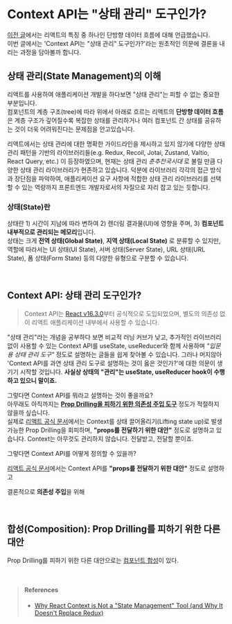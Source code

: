 # Context API는 "상태 관리" 도구인가?
[이전 글](https://github.com/emayom/TILs/blob/main/react/data-flow-in-react.md)에서는 리액트의 특징 중 하나인 단방향 데이터 흐름에 대해 언급했습니다.  
이번 글에서는 'Context API는 "상태 관리" 도구인가?'라는 원초적인 의문에 결론을 내리는 과정을 담아볼까 합니다.  

## 상태 관리(State Management)의 이해 
리액트를 사용하여 애플리케이션 개발을 하다보면 "상태 관리"는 피할 수 없는 중요한 부분입니다.  
컴포넌트의 계층 구조(tree)에 따라 위에서 아래로 흐르는 리액트의 **단방향 데이터 흐름**은 계층 구조가 깊어질수록 복잡한 상태를 관리하거나 여러 컴포넌트 간 상태를 공유하는 것이 더욱 어려워진다는 문제점을 안고있습니다. 

리액트에서는 상태 관리에 대한 명확한 가이드라인을 제시하고 있지 않기에 다양한 상태 관리 패턴을 기반의 라이브러리들(e.g. Redux, Recoil, Jotai, Zustand, Valtio, React Query, etc.) 이 등장하였으며, 현재는 상태 관리 _춘추전국시대_ 로 불릴 만큼 다양한 상태 관리 라이브러리가 현존하고 있습니다. 덕분에 라이브러리 각각의 접근 방식과 장단점을 파악하여, 애플리케이션 요구 사항에 적합한 상태 관리 라이브러리를 선택할 수 있는 역량까지 프론트엔드 개발자로서의 자질으로 자리 잡고 있는 듯합니다.

### 상태(State)란 
상태란 1) 시간이 지남에 따라 변하여 2) 렌더링 결과물(UI)에 영향을 주며, 3) **컴포넌트 내부적으로 관리되는 메모리**입니다.   
상태는 크게 **전역 상태(Global State)**, **지역 상태(Local State)** 로 분류할 수 있지만, 역할에 따라서는 UI 상태(UI State), 서버 상태(Server State), URL 상태(URL State), 폼 상태(Form State) 등의 다양한 유형으로 구분할 수 있습니다.  

<br/>

## Context API: 상태 관리 도구인가?  
> Context API는 [React v16.3.0](https://github.com/facebook/react/blob/main/CHANGELOG.md#1630-march-29-2018)부터 공식적으로 도입되었으며, 별도의 의존성 없이 리액트 애플리케이션 내부에서 사용할 수 있습니다.  

"상태 관리"라는 개념을 공부하다 보면 비교적 러닝 커브가 낮고, 추가적인 라이브러리 없이 사용할 수 있는 Context API를 useState, useReducer와 함께 사용하며  _"입문용 상태 관리 도구"_  정도로 설명하는 글들을 쉽게 찾아볼 수 있습니다. 그러나 머지않아 'Context API를 과연 상태 관리 도구로 설명하는 것이 옳은 것인가?'에 대한 의문이 생기기 시작할 것입니다. **사실상 상태의 "관리"는 useState, useReducer hook이 수행하고 있으니 말이죠.**  

그렇다면 Context API를 뭐라고 설명하는 것이 좋을까요?   
아무래도 아직까지는 <u>**Prop Drilling을 피하기 위한 의존성 주입 도구**</u> 정도가 적절하지 않을까 싶습니다.  
실제로 [리액트 공식 문서](https://react.dev/learn/passing-data-deeply-with-context)에서는 Context를 상태 끌어올리기(Lifting state up)로 발생가능한 Prop Drilling을 회피하며, **"props를 전달하기 위한 대안"** 정도로 설명하고 있습니다. Context는 아무것도 관리하지 않습니다. 전달받고, 전달할 뿐이죠. 

그렇다면 Context API를 어떻게 정의할 수 있을까?

[리액트 공식 문서](https://react.dev/learn/passing-data-deeply-with-context)에서는 Context API를 **"props를 전달하기 위한 대안"** 정도로 설명하고 

결론적으로 **의존성 주입**을 위해 

<br/>

## 합성(Composition): Prop Drilling를 피하기 위한 다른 대안
Prop Drilling를 피하기 위한 다른 대안으로는 [컴포넌트 합성](https://legacy.reactjs.org/docs/context.html#before-you-use-context)이 있다. 

<br/>

> #### References
> - [Why React Context is Not a "State Management" Tool (and Why It Doesn't Replace Redux)](https://blog.isquaredsoftware.com/2021/01/context-redux-differences/#:~:text=Therefore%2C%20Context%20is%20not%20a,based%20on%20React%20component%20state.)  
> 